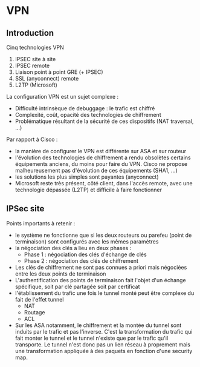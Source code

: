 # VPN

## Introduction

Cinq technologies VPN

1. IPSEC site à site
2. IPSEC remote
3. Liaison point à point GRE (+ IPSEC)
4. SSL (anyconnect) remote
5. L2TP (Microsoft)

La configuration VPN est un sujet complexe :

- Difficulté intrinsèque de debuggage : le trafic est chiffré
- Complexité, coût, opacité des technologies de chiffrement
- Problématique résultant de la sécurité de ces dispositifs (NAT traversal, ...)

Par rapport à Cisco :

- la manière de configurer le VPN est différente sur ASA et sur routeur
- l'évolution des technologies de chiffrement a rendu obsolètes certains équipements anciens, du moins pour faire du VPN. Cisco ne propose malheureusement pas d'évolution de ces équipements (SHA1, ...)
- les solutions les plus simples sont payantes (anyconnect)
- Microsoft reste très présent, côté client, dans l'accès remote, avec une technologie dépassée (L2TP) et difficile à faire fonctionner

## IPSec site

Points importants à retenir :

- le système ne fonctionne que si les deux routeurs ou parefeu (point de terminaison) sont configurés avec les mêmes paramètres
- la négociation des clés a lieu en deux phases :
  - Phase 1 : négociation des clés d'échange de clés
  - Phase 2 : négociation des clés de chiffrement
- Les clés de chiffrement ne sont pas connues a priori mais négociées entre les deux points de terminaison
- L'authentification des points de terminaison fait l'objet d'un échange spécifique, soit par clé partagée soit par certificat
- l'établissement du trafic une fois le tunnel monté peut être complexe du fait de l'effet tunnel
  - NAT
  - Routage
  - ACL
- Sur les ASA notamment, le chiffrement et la montée du tunnel sont induits par le trafic et pas l'inverse. C'est la transformation du trafic qui fait monter le tunnel et le tunnel n'existe que par le trafic qu'il transporte. Le tunnel n'est donc pas un lien réseau à proprement mais une transformation appliquée à des paquets en fonction d'une security map.